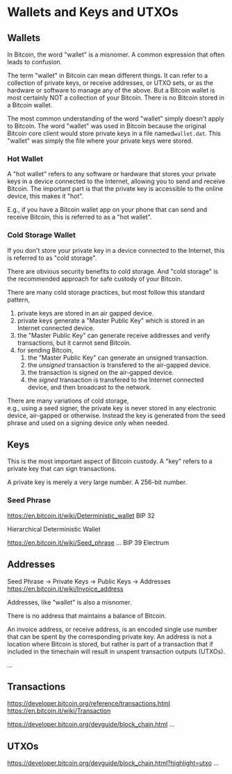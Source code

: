 # Wallets and Keys and UTXOs

## Wallets

In Bitcoin, the word "wallet" is a misnomer. A common expression that often leads to confusion.

The term "wallet" in Bitcoin can mean different things.
 It can refer to a collection of private keys, 
 or receive addresses,
 or UTXO sets,
 or as the hardware or software to manage any of the above.
But a Bitcoin wallet is most certainly NOT 
 a collection of your Bitcoin. 
There is no Bitcoin stored in a Bitcoin wallet.

The most common understanding of the word "wallet" simply doesn't apply to Bitcoin.
 The word "wallet" was used in Bitcoin because the original Bitcoin core client would store private keys in a file named`wallet.dat`.
 This "wallet" was simply the file where your private keys were stored.

### Hot Wallet

A "hot wallet" refers to any software or hardware that stores your private keys in a device connected to the Internet, 
 allowing you to send and receive Bitcoin.
The important part is that the private key is accessible to the online device, this makes it "hot".

E.g., if you have a Bitcoin wallet app on your phone that can send and receive Bitcoin, 
 this is referred to as a "hot wallet".

### Cold Storage Wallet

If you don't store your private key in a device connected to the Internet, 
 this is referred to as "cold storage".

There are obvious security benefits to cold storage.
 And "cold storage" is the recommended approach for safe custody of your Bitcoin.

There are many cold storage practices, 
 but most follow this standard pattern,

1. private keys are stored in an air gapped device.
1. private keys generate a "Master Public Key" which is stored in an Internet connected device.
1. the "Master Public Key" can generate receive addresses and verify transactions, but it cannot send Bitcoin.
1. for sending Bitcoin,
    1. the "Master Public Key" can generate an unsigned transaction.
    1. the *unsigned* transaction is transfered to the air-gapped device.
    1. the transaction is signed on the air-gapped device.
    1. the *signed* transaction is transfered to the Internet connected device, and then broadcast to the network.

There are many variations of cold storage,  
 e.g., using a seed signer, the private key is never stored in any electronic device, air-gapped or otherwise.
 Instead the key is generated from the seed phrase and used on a signing device only when needed. 

## Keys

This is the most important aspect of Bitcoin custody. 
 A "key" refers to a private key that can sign transactions.

A private key is merely a very large number. A 256-bit number.

### Seed Phrase

https://en.bitcoin.it/wiki/Deterministic_wallet
BIP 32

Hierarchical Deterministic Wallet

https://en.bitcoin.it/wiki/Seed_phrase
...
BIP 39
Electrum

## Addresses

Seed Phrase -> Private Keys -> Public Keys -> Addresses
https://en.bitcoin.it/wiki/Invoice_address

Addresses, like "wallet" is also a misnomer.

There is no address that maintains a balance of Bitcoin.

An invoice address, or receive address, 
 is an encoded single use number that can be spent by the corresponding private key.
 An address is not a location where Bitcoin is stored, 
 but rather is part of a transaction that if included in the timechain will result in unspent transaction outputs (UTXOs).

...


## Transactions

https://developer.bitcoin.org/reference/transactions.html
https://en.bitcoin.it/wiki/Transaction

https://developer.bitcoin.org/devguide/block_chain.html
...


## UTXOs

https://developer.bitcoin.org/devguide/block_chain.html?highlight=utxo
...
